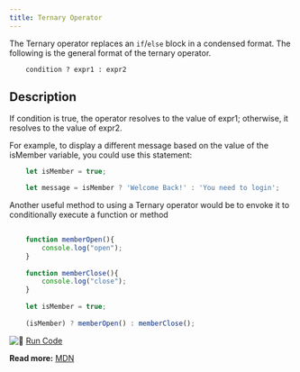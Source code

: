```yaml
---
title: Ternary Operator
---
```

The Ternary operator replaces an `if`/`else` block in a condensed format. The following is the general format of the ternary operator.

```
    condition ? expr1 : expr2
```

## Description

If condition is true, the operator resolves to the value of expr1; otherwise, it resolves to the value of expr2. 

For example, to display a different message based on the value of the isMember variable, you could use this statement:

```javascript
    let isMember = true;

    let message = isMember ? 'Welcome Back!' : 'You need to login';
```

Another useful method to using a Ternary operator would be to envoke it to conditionally execute a function or method 

```javascript
    
    function memberOpen(){
        console.log("open");
    }
    
    function memberClose(){
        console.log("close");
    }
    
    let isMember = true;
    
    (isMember) ? memberOpen() : memberClose();
```

![:rocket:](//forum.freecodecamp.com/images/emoji/emoji_one/rocket.png?v=2 ":rocket:") <a href='https://repl.it/M8Ge/1' target='_blank' rel='nofollow'>Run Code</a>

**Read more:** <a href='https://developer.mozilla.org/en-US/docs/Web/JavaScript/Reference/Operators/Conditional_Operator' target='_blank' rel='nofollow'>MDN</a>
